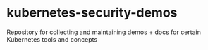 # kubernetes-security-demos
Repository for collecting and maintaining demos + docs for certain Kubernetes tools and concepts
